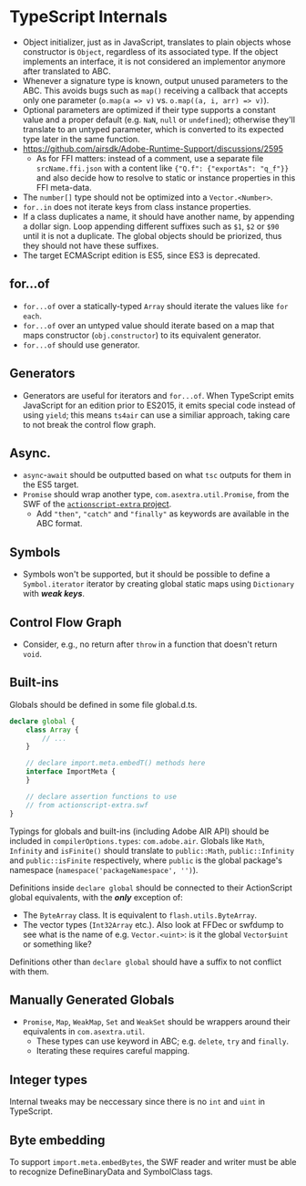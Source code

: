 # TypeScript Internals

- Object initializer, just as in JavaScript, translates to plain objects whose constructor is `Object`, regardless of its associated type. If the object implements an interface, it is not considered an implementor anymore after translated to ABC.
- Whenever a signature type is known, output unused parameters to the ABC. This avoids bugs such as `map()` receiving a callback that accepts only one parameter (`o.map(a => v)` vs. `o.map((a, i, arr) => v)`).
- Optional parameters are optimized if their type supports a constant value and a proper default (e.g. `NaN`, `null` or `undefined`); otherwise they'll translate to an untyped parameter, which is converted to its expected type later in the same function.
- https://github.com/airsdk/Adobe-Runtime-Support/discussions/2595
  - As for FFI matters: instead of a comment, use a separate file `srcName.ffi.json` with a content like `{"Q.f": {"exportAs": "q_f"}}` and also decide how to resolve to static or instance properties in this FFI meta-data.
- The `number[]` type should not be optimized into a `Vector.<Number>`.
- `for..in` does not iterate keys from class instance properties.
- If a class duplicates a name, it should have another name, by appending a dollar sign. Loop appending different suffixes such as `$1`, `$2` or `$90` until it is not a duplicate. The global objects should be priorized, thus they should not have these suffixes.
- The target ECMAScript edition is ES5, since ES3 is deprecated.

## for...of

- `for...of` over a statically-typed `Array` should iterate the values like `for each`.
- `for...of` over an untyped value should iterate based on a map that maps constructor (`obj.constructor`) to its equivalent generator.
- `for...of` should use generator.

## Generators

- Generators are useful for iterators and `for...of`. When TypeScript emits JavaScript for an edition prior to ES2015, it emits special code instead of using `yield`; this means `ts4air` can use a similiar approach, taking care to not break the control flow graph.

## Async.

- `async`-`await` should be outputted based on what `tsc` outputs for them in the ES5 target.
- `Promise` should wrap another type, `com.asextra.util.Promise`, from the SWF of the [`actionscript-extra` project](../actionscript-extra).
  - Add `"then"`, `"catch"` and `"finally"` as keywords are available in the ABC format.

## Symbols

- Symbols won't be supported, but it should be possible to define a `Symbol.iterator` iterator by creating global static maps using `Dictionary` with _**weak keys**_.

## Control Flow Graph

- Consider, e.g., no return after `throw` in a function that doesn't return `void`.

## Built-ins

Globals should be defined in some file global.d.ts.

```typescript
declare global {
    class Array {
        // ...
    }

    // declare import.meta.embedT() methods here
    interface ImportMeta {
    }

    // declare assertion functions to use
    // from actionscript-extra.swf
}
```

Typings for globals and built-ins (including Adobe AIR API) should be included in `compilerOptions.types`: `com.adobe.air`. Globals like `Math`, `Infinity` and `isFinite()` should translate to `public::Math`, `public::Infinity` and `public::isFinite` respectively, where `public` is the global package's namespace (`namespace('packageNamespace', '')`).

Definitions inside `declare global` should be connected to their ActionScript global equivalents, with the _**only**_ exception of:

- The `ByteArray` class. It is equivalent to `flash.utils.ByteArray`.
- The vector types (`Int32Array` etc.). Also look at FFDec or swfdump to see what is the name of e.g. `Vector.<uint>`: is it the global `Vector$uint` or something like?

Definitions other than `declare global` should have a suffix to not conflict with them.

## Manually Generated Globals

- `Promise`, `Map`, `WeakMap`, `Set` and `WeakSet` should be wrappers around their equivalents in `com.asextra.util`.
  - These types can use keyword in ABC; e.g. `delete`, `try` and `finally`.
  - Iterating these requires careful mapping.

## Integer types

Internal tweaks may be neccessary since there is no `int` and `uint` in TypeScript.

## Byte embedding

To support `import.meta.embedBytes`, the SWF reader and writer must be able to recognize DefineBinaryData and SymbolClass tags.